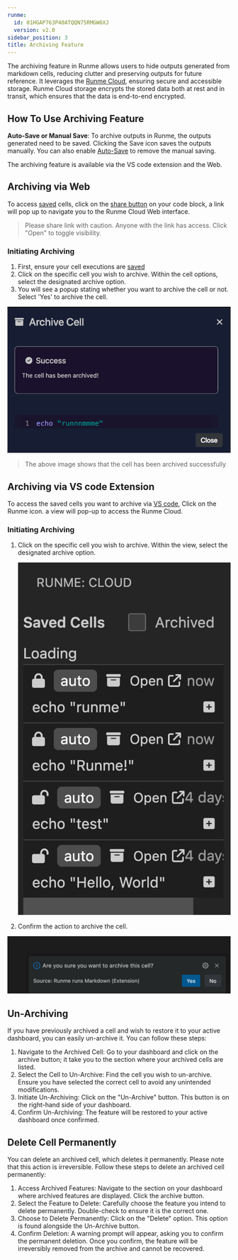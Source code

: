 ```yaml
---
runme:
  id: 01HGAP763P40ATQQN75RMGW6XJ
  version: v2.0
sidebar_position: 3
title: Archiving Feature
---
```


The archiving feature in Runme allows users to hide outputs generated from markdown cells, reducing clutter and preserving outputs for future reference. It leverages the [Runme Cloud](https://app.runme.dev/welcome), ensuring secure and accessible storage. Runme Cloud storage encrypts the stored data both at rest and in transit, which ensures that the data is end-to-end encrypted.

## How To Use Archiving Feature

**Auto-Save or Manual Save**: To archive outputs in Runme, the outputs generated need to be saved. Clicking the Save icon saves the outputs manually. You can also enable [Auto-Save](../configuration/auto-save) to remove the manual saving.

The archiving feature is available via the VS code extension and the Web.

## Archiving via Web

To access [saved](../configuration/auto-save) cells, click on the [share button](https://app.runme.dev/getting-started) on your code block, a link will pop up to navigate you to the Runme Cloud Web interface.

> Please share link with caution. Anyone with the link has access. Click "Open" to toggle visibility.

### Initiating Archiving

1. First, ensure your cell executions are [saved](../configuration/auto-save)
2. Click on the specific cell you wish to archive. Within the cell options, select the designated archive option.
3. You will see a popup stating whether you want to archive the cell or not. Select 'Yes' to archive the cell.

![success-archiving](../../static/img/success-archiving.png)

> The above image shows that the cell has been archived successfully

## Archiving via VS code Extension

To access the saved cells you want to archive via [VS code](../getting-started/vs-code), Click on the Runme icon. a view will pop-up to access the Runme Cloud.

### Initiating Archiving

1. Click on the specific cell you wish to archive. Within the view, select the designated archive option.

   ![confirm-archving](../../static/img/Archiving-Runme-clouds.png)

2. Confirm the action to archive the cell.

![vscode-archiving](../../static/img/vscode-archiving.png)

## Un-Archiving

If you have previously archived a cell and wish to restore it to your active dashboard, you can easily un-archive it. You can follow these steps:

1. Navigate to the Archived Cell: Go to your dashboard and click on the archive button; it take you to the section where your archived cells are listed.
2. Select the Cell to Un-Archive: Find the cell you wish to un-archive. Ensure you have selected the correct cell to avoid any unintended modifications.
3. Initiate Un-Archiving: Click on the "Un-Archive" button. This button is on the right-hand side of your dashboard.
4. Confirm Un-Archiving: The feature will be restored to your active dashboard once confirmed.

## Delete Cell Permanently

You can delete an archived cell, which deletes it permanently. Please note that this action is irreversible. Follow these steps to delete an archived cell permanently:

1. Access Archived Features: Navigate to the section on your dashboard where archived features are displayed. Click the archive button.
2. Select the Feature to Delete: Carefully choose the feature you intend to delete permanently. Double-check to ensure it is the correct one.
3. Choose to Delete Permanently: Click on the "Delete" option. This option is found alongside the Un-Archive button.
4. Confirm Deletion: A warning prompt will appear, asking you to confirm the permanent deletion. Once you confirm, the feature will be irreversibly removed from the archive and cannot be recovered.
